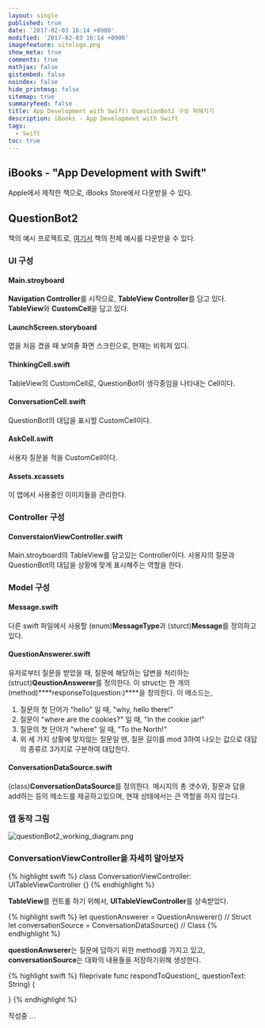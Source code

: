 ```yaml
---
layout: single
published: true
date: '2017-02-03 16:14 +0900'
modified: '2017-02-03 16:14 +0900'
imagefeature: sitelogo.png
show_meta: true
comments: true
mathjax: false
gistembed: false
noindex: false
hide_printmsg: false
sitemap: true
summaryfeed: false
title: App Development with Swift) QuestionBot2 구성 파헤치기
description: iBooks - App Development with Swift
tags:
  - Swift
toc: true
---
```

## iBooks - "App Development with Swift"
Apple에서 제작한 책으로, iBooks Store에서 다운받을 수 있다.

## QuestionBot2
책의 예시 프로젝트로, [여기서](https://developer.apple.com/sample-code/swift/downloads/app-dev-curriculum.zip) 책의 전체 예시를 다운받을 수 있다.

### UI 구성
#### Main.stroyboard
****Navigation Controller****를 시작으로, ****TableView Controller****를 담고 있다.
****TableView****와 ****CustomCell****을 담고 있다.

#### LaunchScreen.storyboard
엽을 처음 켰을 때 보여줄 화면 스크린으로, 현재는 비워져 있다.

#### ThinkingCell.swift
TableView의 CustomCell로, QuestionBot이 생각중임을 나타내는 Cell이다.

#### ConversationCell.swift
QuestionBot의 대답을 표시할 CustomCell이다.

#### AskCell.swift
사용자 질문을 적을 CustomCell이다.

#### Assets.xcassets
이 앱에서 사용중인 이미지들을 관리한다.

### Controller 구성
#### ConverstaionViewController.swift
Main.stroyboard의 TableView를 담고있는 Controller이다.
사용자의 질문과 QuestionBot의 대답을 상황에 맞게 표시해주는 역할을 한다.

### Model 구성
#### Message.swift
다른 swift 파일에서 사용할 (enum)****MessageType****과 (sturct)****Message****를 정의하고 있다.

#### QuestionAnswerer.swift
유저로부터 질문을 받았을 때, 질문에 해당하는 답변을 처리하는 (struct)****QeustionAnswerer****를 정의한다.
이 struct는 한 개의 (method)****responseTo(question:)****을 정의한다.
이 메소드는,
1. 질문의 첫 단어가 "hello" 일 때, "why, hello there!"
2. 질문이 "where are the cookies?" 일 때, "In the cookie jar!"
3. 질문의 첫 단어가 "where" 일 때, "To the North!"
4. 위 세 가지 상황에 맞지않는 질문일 땐, 질문 길이를 mod 3하여 나오는 값으로 대답의 종류르 3가지로 구분하여 대답한다.

#### ConversationDataSource.swift
(class)****ConversationDataSource****를 정의한다.
메시지의 총 갯수와, 질문과 답을 add하는 등의 메소드를 제공하고있으며,
현재 상태에서는 큰 역할을 하지 않는다.

### 앱 동작 그림
![questionBot2_working_diagram.png]({{site.baseurl}}/images/media/questionBot2_working_diagram.png)

### ConversationViewController을 자세히 알아보자
{% highlight swift %}
class ConversationViewController: UITableViewController {}
{% endhighlight %}

****TableView****를 컨트롤 하기 위해서, ****UITableViewController****를 상속받았다.

{% highlight swift %}
let questionAnswerer = QuestionAnswerer() // Struct
let conversationSource = ConversationDataSource() // Class
{% endhighlight %}

****questionAnwserer****는 질문에 답하기 위한 method를 가지고 있고, ****conversationSource****는 대화의 내용들을 저장하기위해 생성한다.

{% highlight swift %}
fileprivate func respondToQuestion(_ questionText: String) {
	
}
{% endhighlight %}


작성중 ...
